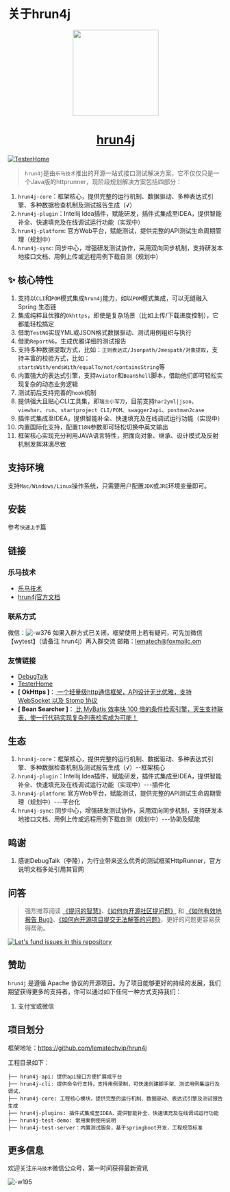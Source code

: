 # 关于hrun4j



<p align="center">
  <a href="https://www.lematech.vip/">
    <img width="200" src="https://cdn.lematech.vip/lematech_logo.png"></a>
</p>

<h1 align="center">
  <a href="https://www.lematech.vip/" target="_blank">hrun4j</a>
</h1>

[![TesterHome](https://img.shields.io/badge/TTF-TesterHome-2955C5.svg)](https://testerhome.com/github_statistics)

>`hrun4j`是由`乐马技术`推出的开源一站式接口测试解决方案，它不仅仅只是一个Java版的httprunner，现阶段规划解决方案包括四部分：


1. `hrun4j-core`：框架核心，提供完整的运行机制、数据驱动、多种表达式引擎、多种数据检查机制及测试报告生成（√）
2. `hrun4j-plugin`：Intellij Idea插件，赋能研发，插件式集成至IDEA，提供智能补全、快速填充及在线调试运行功能（实现中）
3. `hrun4j-platform`: 官方Web平台，赋能测试，提供完整的API测试生命周期管理（规划中）
4. `hrun4j-sync`: 同步中心，增强研发测试协作，采用双向同步机制，支持研发本地接口文档、用例上传或远程用例下载自测（规划中）


## ✨ 核心特性

1. 支持以`CLI`和`POM`模式集成`hrun4j`能力，如以`POM`模式集成，可以无缝融入Spring 生态链
2. 集成纯粹且优雅的`Okhttps`，即使是复杂场景（比如上传/下载进度控制），它都能轻松搞定
3. 借助`TestNG`实现YML或JSON格式数据驱动、测试用例组织与执行
4. 借助`ReportNG`，生成优雅详细的测试报告
5. 支持多种数据提取方式，比如：`正则表达式/Jsonpath/Jmespath/对象提取`，支持丰富的校验方式，比如：`startsWith/endsWith/equalTo/not/containsString`等
6. 内置强大的表达式引擎，支持`Aviator`和`BeanShell`脚本，借助他们即可轻松实现复杂的动态业务逻辑
7. 测试前后支持完善的`hook`机制
8. 提供强大且贴心CLI工具集，即`瑞士小军刀`，目前支持`har2yml|json`、`viewhar`、`run`、`startproject CLI/POM`、`swagger2api`、`postman2case`
9. 插件式集成至IDEA，提供智能补全、快速填充及在线调试运行功能（实现中）
10. 内置国际化支持，配置`I18N`参数即可轻松切换中英文输出
11. 框架核心实现充分利用JAVA语言特性，把面向对象、继承、设计模式及反射机制发挥淋漓尽致


## 支持环境

支持`Mac/Windows/Linux`操作系统，只需要用户配置`JDK`或`JRE`环境变量即可。

## 安装

参考`快速上手`篇

## 链接


### 乐马技术

- [乐马技术](https://www.lematech.vip/)
- [hrun4j官方文档](https://www.lematech.vip/docs/react/introduce-cn)

### 联系方式

微信：![-w376](http://cdn.lematech.vip/mweb/16257987099898.jpg)
如果入群方式已关闭，框架使用上若有疑问，可先加微信【wytest】（请备注 hrun4j）再入群交流
邮箱：lematech@foxmailc.om

### 友情链接

- [DebugTalk](https://debugtalk.com/)
- [TesterHome](https://testerhome.com/)
- **[ OkHttps ]**：[ 一个轻量级http通信框架，API设计无比优雅，支持 WebSocket 以及 Stomp 协议](https://gitee.com/ejlchina-zhxu/okhttps)
- **[ Bean Searcher ]**：[ 比 MyBatis 效率快 100 倍的条件检索引擎，天生支持联表，使一行代码实现复杂列表检索成为可能！](https://github.com/ejlchina/bean-searcher)

## 生态

1. `hrun4j-core`：框架核心，提供完整的运行机制、数据驱动、多种表达式引擎、多种数据检查机制及测试报告生成（√）--框架核心
2. `hrun4j-plugin`：Intellij Idea插件，赋能研发，插件式集成至IDEA，提供智能补全、快速填充及在线调试运行功能（实现中）---插件化
3. `hrun4j-platform`: 官方Web平台，赋能测试，提供完整的API测试生命周期管理（规划中）---平台化
4. `hrun4j-sync`: 同步中心，增强研发测试协作，采用双向同步机制，支持研发本地接口文档、用例上传或远程用例下载自测（规划中）---协助及赋能

## 鸣谢

1. 感谢DebugTalk（李隆），为行业带来这么优秀的测试框架HttpRunner，官方说明文档多处引用其官网

## 问答

> 强烈推荐阅读 [《提问的智慧》](https://github.com/ryanhanwu/How-To-Ask-Questions-The-Smart-Way)、[《如何向开源社区提问题》](https://github.com/seajs/seajs/issues/545) 和 [《如何有效地报告 Bug》](http://www.chiark.greenend.org.uk/%7Esgtatham/bugs-cn.html)、[《如何向开源项目提交无法解答的问题》](https://zhuanlan.zhihu.com/p/25795393)，更好的问题更容易获得帮助。

[![Let's fund issues in this repository](https://issuehunt.io/static/embed/issuehunt-button-v1.svg)](https://issuehunt.io/repos/104172832)

## 赞助

`hrun4j` 是遵循 Apache 协议的开源项目。为了项目能够更好的持续的发展，我们期望获得更多的支持者，你可以通过如下任何一种方式支持我们：

1. 支付宝或微信


## 项目划分

框架地址：https://github.com/lematechvip/hrun4j

工程目录如下：
```
├── hrun4j-api: 提供api接口方便扩展成平台
├── hrun4j-cli: 提供命令行支持，支持用例录制，可快速创建脚手架、测试用例集运行及调试，
├── hrun4j-core: 工程核心模块，提供完整的运行机制、数据驱动、表达式引擎及测试报告生成
├── hrun4j-plugins: 插件式集成至IDEA，提供智能补全、快速填充及在线调试运行功能
├── hrun4j-test-demo: 常用案例使用说明
├── hrun4j-test-server：内置测试服务，基于springboot开发，工程规范标准
```

## 更多信息

欢迎关注`乐马技术`微信公众号，第一时间获得最新资讯

![-w195](http://cdn.lematech.vip/mweb/16255583450362.jpg)


